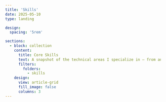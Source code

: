 ```yaml
---
title: 'Skills'
date: 2025-05-10
type: landing

design:
  spacing: '5rem'

sections:
  - block: collection
    content:
      title: Core Skills
      text: A snapshot of the technical areas I specialize in — from analytics and machine learning to data infrastructure.
      filters:
        folders:
          - skills
    design:
      view: article-grid
      fill_image: false
      columns: 3
---
```

